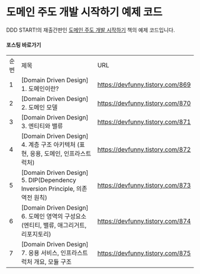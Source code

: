 # 도메인 주도 개발 시작하기 예제 코드

DDD START!의 재출간판인 [도메인 주도 개발 시작하기](https://www.hanbit.co.kr/store/books/look.php?p_code=B4309942517) 책의 예제 코드입니다.


#### 포스팅 바로가기
| | | |
|-|-|-|
|순번|제목|URL|
|1|[Domain Driven Design] 1. 도메인이란?|https://devfunny.tistory.com/869|
|2|[Domain Driven Design] 2. 도메인 모델|https://devfunny.tistory.com/870|
|3|[Domain Driven Design] 3. 엔티티와 밸류|https://devfunny.tistory.com/871|
|4|[Domain Driven Design] 4. 계층 구조 아키텍처 (표현, 응용, 도메인, 인프라스트럭처)|https://devfunny.tistory.com/872|
|5|[Domain Driven Design] 5. DIP(Dependency Inversion Principle, 의존 역전 원칙)|https://devfunny.tistory.com/873|
|6|[Domain Driven Design] 6. 도메인 영역의 구성요소 (엔티티, 밸류, 애그리거트, 리포지토리)|https://devfunny.tistory.com/874|
|7|[Domain Driven Design] 7. 응용 서비스, 인프라스트럭처 개요, 모듈 구조|https://devfunny.tistory.com/875|
